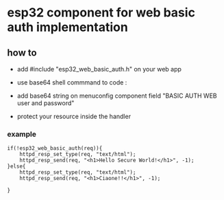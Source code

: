 # esp32 component for web basic auth implementation

## how to

- add #include "esp32_web_basic_auth.h" on your web app

- use base64 shell commmand to code <user>:<password> 
- add base64 string on menuconfig component field "BASIC AUTH WEB user and password"

- protect your resource inside the handler

### example
```
if(!esp32_web_basic_auth(req)){
    httpd_resp_set_type(req, "text/html");
    httpd_resp_send(req, "<h1>Hello Secure World!</h1>", -1); 
}else{
    httpd_resp_set_type(req, "text/html");
    httpd_resp_send(req, "<h1>Ciaone!!</h1>", -1); 

}  
```

